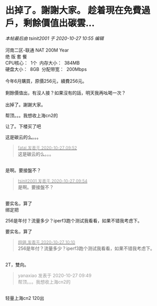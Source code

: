 # 出掉了。謝謝大家。  趁着現在免費過戶，剩餘價值出碳雲...


<i class="pstatus"> 本帖最后由 tsinit2001 于 2020-10-27 10:55 编辑 </i><br />
<br />
河南二区-联通 NAT 200M Year<br />
绝 版 套 餐<br />
CPU核心：&nbsp;&nbsp;1个&nbsp;&nbsp;内存大小：&nbsp;&nbsp;384MB<br />
硬盘大小：&nbsp;&nbsp;8GB&nbsp;&nbsp;分配带宽：&nbsp;&nbsp;200Mbps<br />
<br />
今年6月購買，原價256元，續費256元。<br />
<br />
剩餘價值出，有沒人接？如果沒有的話，明天我再吆喝一次？<br />
<br />
出掉了。謝謝大家。

帮顶。。。我想收上海cn2的

让了。下楼买了吧

这是碳云的么。。。

<div class="quote"><blockquote><font size="2"><a href="https://www.hostloc.com/forum.php?mod=redirect&amp;goto=findpost&amp;pid=9357582&amp;ptid=758852" target="_blank"><font color="#999999">fatal 发表于 2020-10-27 09:52</font></a></font><br />
这是碳云的么。。。</blockquote></div><br />
是啊。要接盤不？

<div class="quote"><blockquote><font size="2"><a href="https://www.hostloc.com/forum.php?mod=redirect&amp;goto=findpost&amp;pid=9357595&amp;ptid=758852" target="_blank"><font color="#999999">tsinit2001 发表于 2020-10-27 09:54</font></a></font><br />
是啊。要接盤不？</blockquote></div><br />
要实名，算了<br />
绑定把

256是年付？流量多少？iperf3跑个测试我看看，如果不错我考虑下。<img src="static/image/smiley/default/lol.gif" smilieid="12" border="0" alt="" />

要实名，算了

<div class="quote"><blockquote><font size="2"><a href="https://www.hostloc.com/forum.php?mod=redirect&amp;goto=findpost&amp;pid=9357683&amp;ptid=758852" target="_blank"><font color="#999999">翔翎 发表于 2020-10-27 10:10</font></a></font><br />
256是年付？流量多少？iperf3跑个测试我看看，如果不错我考虑下。</blockquote></div><br />
2T，雙向。

<div class="quote"><blockquote><font color="#999999">yanaxiao 发表于 2020-10-27 09:49</font><br />
<font color="#999999">帮顶。。。我想收上海cn2的</font></blockquote></div><br />
轻量上海cn2 120出
